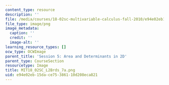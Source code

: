 ```yaml
---
content_type: resource
description: ''
file: /media/courses/18-02sc-multivariable-calculus-fall-2010/e94e02eb15dace75386110d208eca821_MIT18_02SC_L2Brds_7a.png
file_type: image/png
image_metadata:
  caption: ''
  credit: ''
  image-alt: ''
learning_resource_types: []
ocw_type: OCWImage
parent_title: 'Session 5: Area and Determinants in 2D'
parent_type: CourseSection
resourcetype: Image
title: MIT18_02SC_L2Brds_7a.png
uid: e94e02eb-15da-ce75-3861-10d208eca821
---
```

